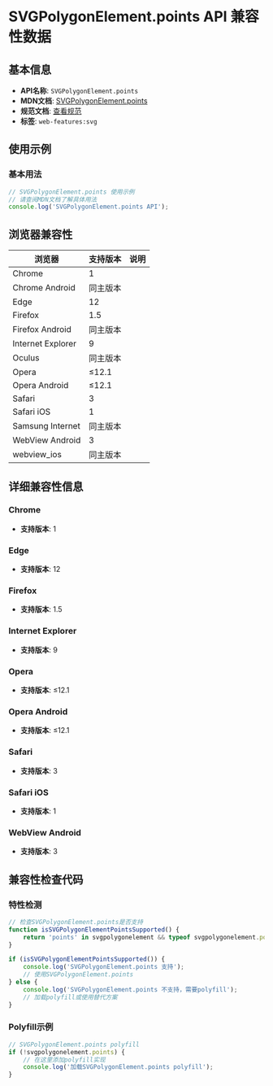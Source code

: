# SVGPolygonElement.points API 兼容性数据

## 基本信息

- **API名称**: `SVGPolygonElement.points`
- **MDN文档**: [SVGPolygonElement.points](https://developer.mozilla.org/docs/Web/API/SVGPolygonElement/points)
- **规范文档**: [查看规范](https://svgwg.org/svg2-draft/shapes.html#__svg__SVGAnimatedPoints__points)
- **标签**: `web-features:svg`

## 使用示例

### 基本用法

```javascript
// SVGPolygonElement.points 使用示例
// 请查阅MDN文档了解具体用法
console.log('SVGPolygonElement.points API');
```

## 浏览器兼容性

| 浏览器 | 支持版本 | 说明 |
|--------|----------|------|
| Chrome | 1 |  |
| Chrome Android | 同主版本 |  |
| Edge | 12 |  |
| Firefox | 1.5 |  |
| Firefox Android | 同主版本 |  |
| Internet Explorer | 9 |  |
| Oculus | 同主版本 |  |
| Opera | ≤12.1 |  |
| Opera Android | ≤12.1 |  |
| Safari | 3 |  |
| Safari iOS | 1 |  |
| Samsung Internet | 同主版本 |  |
| WebView Android | 3 |  |
| webview_ios | 同主版本 |  |

## 详细兼容性信息

### Chrome

- **支持版本**: 1

### Edge

- **支持版本**: 12

### Firefox

- **支持版本**: 1.5

### Internet Explorer

- **支持版本**: 9

### Opera

- **支持版本**: ≤12.1

### Opera Android

- **支持版本**: ≤12.1

### Safari

- **支持版本**: 3

### Safari iOS

- **支持版本**: 1

### WebView Android

- **支持版本**: 3

## 兼容性检查代码

### 特性检测

```javascript
// 检查SVGPolygonElement.points是否支持
function isSVGPolygonElementPointsSupported() {
    return 'points' in svgpolygonelement && typeof svgpolygonelement.points === 'function';
}

if (isSVGPolygonElementPointsSupported()) {
    console.log('SVGPolygonElement.points 支持');
    // 使用SVGPolygonElement.points
} else {
    console.log('SVGPolygonElement.points 不支持，需要polyfill');
    // 加载polyfill或使用替代方案
}
```

### Polyfill示例

```javascript
// SVGPolygonElement.points polyfill
if (!svgpolygonelement.points) {
    // 在这里添加polyfill实现
    console.log('加载SVGPolygonElement.points polyfill');
}
```

